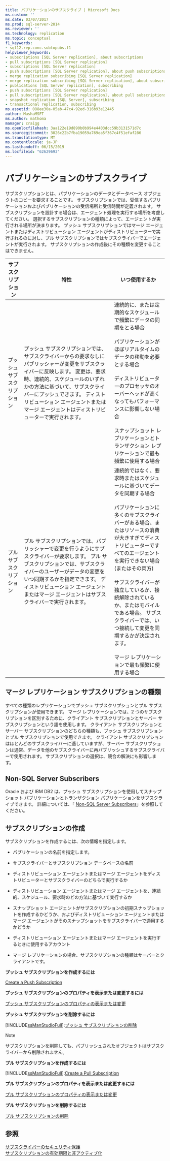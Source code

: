 ```yaml
---
title: パブリケーションのサブスクライブ | Microsoft Docs
ms.custom: ''
ms.date: 03/07/2017
ms.prod: sql-server-2014
ms.reviewer: ''
ms.technology: replication
ms.topic: conceptual
f1_keywords:
- sql12.rep.conc.subtopubs.f1
helpviewer_keywords:
- subscriptions [SQL Server replication], about subscriptions
- pull subscriptions [SQL Server replication]
- subscriptions [SQL Server replication]
- push subscriptions [SQL Server replication], about push subscriptions
- merge replication subscribing [SQL Server replication]
- merge replication subscribing [SQL Server replication], about subscribing
- publications [SQL Server replication], subscribing
- push subscriptions [SQL Server replication]
- pull subscriptions [SQL Server replication], about pull subscriptions
- snapshot replication [SQL Server], subscribing
- transactional replication, subscribing
ms.assetid: 088ee30a-05ab-47c4-92ed-316b93e12445
author: MashaMSFT
ms.author: mathoma
manager: craigg
ms.openlocfilehash: 3aa122e19d890b0b994e4403dcc59b3131571d7c
ms.sourcegitcommit: 3026c22b7fba19059a769ea5f367c4f51efaf286
ms.translationtype: MT
ms.contentlocale: ja-JP
ms.lasthandoff: 06/15/2019
ms.locfileid: "62629693"
---
```

# <a name="subscribe-to-publications"></a>パブリケーションのサブスクライブ
  サブスクリプションとは、パブリケーションのデータとデータベース オブジェクトのコピーを要求することです。 サブスクリプションでは、受信するパブリケーションおよびパブリケーションの受信場所と受信時間が定義されます。 サブスクリプションを設計する場合は、エージェント処理を実行する場所を考慮してください。 選択するサブスクリプションの種類によって、エージェントが実行される場所が決まります。 プッシュ サブスクリプションではマージ エージェントまたはディストリビューション エージェントがディストリビューターで実行されるのに対し、プル サブスクリプションではサブスクライバーでエージェントが実行されます。 サブスクリプションの作成後にその種類を変更することはできません。  
  
|サブスクリプション|特性|いつ使用するか|  
|------------------|---------------------|--------------|  
|プッシュ サブスクリプション|プッシュ サブスクリプションでは、サブスクライバーからの要求なしにパブリッシャーが変更をサブスクライバーに反映します。 変更は、要求時、連続的、スケジュールのいずれかの方法に基づいて、サブスクライバーにプッシュできます。 ディストリビューション エージェントまたはマージ エージェントはディストリビューターで実行されます。|連続的に、または定期的なスケジュールで頻繁にデータの同期をとる場合<br /><br /> パブリケーションがほぼリアルタイムのデータの移動を必要とする場合<br /><br /> ディストリビューターのプロセッサのオーバーヘッドが高くなってもパフォーマンスに影響しない場合<br /><br /> スナップショット レプリケーションとトランザクション レプリケーションで最も頻繁に使用する場合|  
|プル サブスクリプション|プル サブスクリプションでは、パブリッシャーで変更を行うようにサブスクライバーが要求します。 プル サブスクリプションでは、サブスクライバーのユーザーがデータの変更をいつ同期するかを指定できます。 ディストリビューション エージェントまたはマージ エージェントはサブスクライバーで実行されます。|連続的ではなく、要求時またはスケジュールに基づいてデータを同期する場合<br /><br /> パブリケーションに多くのサブスクライバーがある場合、またはリソースの消費が大きすぎてディストリビューターですべてのエージェントを実行できない場合 (またはその両方)<br /><br /> サブスクライバーが独立しているか、接続解除されているか、またはモバイルである場合。 サブスクライバーでは、いつ接続して変更を同期するかが決定されます。<br /><br /> マージ レプリケーションで最も頻繁に使用する場合|  
  
## <a name="merge-replication-subscription-types"></a>マージ レプリケーション サブスクリプションの種類  
 すべての種類のレプリケーションでプッシュ サブスクリプションとプル サブスクリプションが使用できます。 マージ レプリケーションでは、2 つのサブスクリプションを区別するために、クライアント サブスクリプションとサーバー サブスクリプションという語を使用します。 クライアント サブスクリプションとサーバー サブスクリプションのどちらの種類も、プッシュ サブスクリプションとプル サブスクリプションで使用できます。 クライアント サブスクリプションはほとんどのサブスクライバーに適していますが、サーバー サブスクリプションは通常、データを他のサブスクライバーに再パブリッシュするサブスクライバーで使用されます。 サブスクリプションの選択は、競合の解決にも影響します。  
  
## <a name="non-sql-server-subscribers"></a>Non-SQL Server Subscribers  
 Oracle および IBM DB2 は、プッシュ サブスクリプションを使用してスナップショット パブリケーションとトランザクション パブリケーションをサブスクライブできます。 詳細については、「 [Non-SQL Server Subscribers](non-sql/non-sql-server-subscribers.md)」を参照してください。  
  
## <a name="creating-subscriptions"></a>サブスクリプションの作成  
 サブスクリプションを作成するには、次の情報を指定します。  
  
-   パブリケーションの名前を指定します。  
  
-   サブスクライバーとサブスクリプション データベースの名前  
  
-   ディストリビューション エージェントまたはマージ エージェントをディストリビューターとサブスクライバーのどちらで実行するか  
  
-   ディストリビューション エージェントまたはマージ エージェントを、連続的、スケジュール、要求時のどの方法に基づいて実行するか  
  
-   スナップショット エージェントがサブスクリプションの初期スナップショットを作成するかどうか、およびディストリビューション エージェントまたはマージ エージェントがそのスナップショットをサブスクライバーで適用するかどうか  
  
-   ディストリビューション エージェントまたはマージ エージェントを実行するときに使用するアカウント  
  
-   マージ レプリケーションの場合、サブスクリプションの種類はサーバーとクライアントです。  
  
 **プッシュ サブスクリプションを作成するには**  
  
 [Create a Push Subscription](create-a-push-subscription.md)  
  
 **プッシュ サブスクリプションのプロパティを表示または変更するには**  
  
 [プッシュ サブスクリプションのプロパティの表示または変更](view-and-modify-push-subscription-properties.md)  
  
 **プッシュ サブスクリプションを削除するには**  
  
 [!INCLUDE[ssManStudioFull](../../includes/ssmanstudiofull-md.md)]:[プッシュ サブスクリプションの削除](delete-a-push-subscription.md)  
  
> [!NOTE]  
>  サブスクリプションを削除しても、パブリッシュされたオブジェクトはサブスクライバーから削除されません。  
  
 **プル サブスクリプションを作成するには**  
  
 [!INCLUDE[ssManStudioFull](../../includes/ssmanstudiofull-md.md)]:[Create a Pull Subscription](create-a-pull-subscription.md)  
  
 **プル サブスクリプションのプロパティを表示または変更するには**  
  
 [プル サブスクリプションのプロパティの表示または変更](view-and-modify-pull-subscription-properties.md)  
  
 **プル サブスクリプションを削除するには**  
  
 [プル サブスクリプションの削除](delete-a-pull-subscription.md)  
  
## <a name="see-also"></a>参照  
 [サブスクライバーのセキュリティ保護](security/secure-the-subscriber.md)   
 [サブスクリプションの有効期限と非アクティブ化](subscription-expiration-and-deactivation.md)  
  
  
